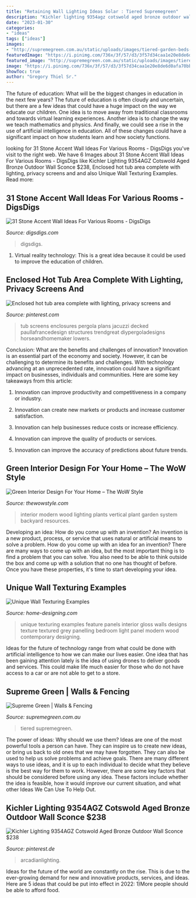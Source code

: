 ```yaml
---
title: "Retaining Wall Lighting Ideas Solar : Tiered Supremegreen"
description: "Kichler lighting 9354agz cotswold aged bronze outdoor wall sconce $238"
date: "2023-01-30"
categories:
- "ideas"
tags: ["ideas"]
images:
- "http://supremegreen.com.au/static/uploads/images/tiered-garden-beds-wfetszvlohzm.jpg?height=1100&amp;mode=max&amp;upscale=false&amp;width=2000"
featuredImage: "https://i.pinimg.com/736x/3f/57/d3/3f57d34caa1e20e8de6d0afa70bbce6d.jpg"
featured_image: "http://supremegreen.com.au/static/uploads/images/tiered-garden-beds-wfetszvlohzm.jpg?height=1100&amp;mode=max&amp;upscale=false&amp;width=2000"
image: "https://i.pinimg.com/736x/3f/57/d3/3f57d34caa1e20e8de6d0afa70bbce6d.jpg"
ShowToc: true
author: "Gregory Thiel Sr."
---
```



The future of education: What will be the biggest changes in education in the next few years?
The future of education is often cloudy and uncertain, but there are a few ideas that could have a huge impact on the way we educate our children. One idea is to move away from traditional classrooms and towards virtual learning experiences. Another idea is to change the way we teach mathematics and physics. And finally, we could see a rise in the use of artificial intelligence in education. All of these changes could have a significant impact on how students learn and how society functions.

	

		
looking for 31 Stone Accent Wall Ideas For Various Rooms - DigsDigs you've visit to the right web. We have 6 Images about 31 Stone Accent Wall Ideas For Various Rooms - DigsDigs like Kichler Lighting 9354AGZ Cotswold Aged Bronze Outdoor Wall Sconce $238, Enclosed hot tub area complete with lighting, privacy screens and and also Unique Wall Texturing Examples. Read more:
		
    
## 31 Stone Accent Wall Ideas For Various Rooms - DigsDigs

<img loading=lazy src="https://www.digsdigs.com/photos/2016/08/26-dark-stacked-slate-with-the-inset-fireplace-and-well-placed-accent-lighting.jpg" onerror="this.onerror=null;this.src='https://tse2.mm.bing.net/th?id=OIP.VELEYkHrYX2mPRJtDTFCYQHaJ4&amp;pid=15.1';" alt="31 Stone Accent Wall Ideas For Various Rooms - DigsDigs">

_Source: digsdigs.com_

>digsdigs. 

	

1. Virtual reality technology: This is a great idea because it could be used to improve the education of children.

    
## Enclosed Hot Tub Area Complete With Lighting, Privacy Screens And

<img loading=lazy src="https://i.pinimg.com/736x/3f/57/d3/3f57d34caa1e20e8de6d0afa70bbce6d.jpg" onerror="this.onerror=null;this.src='https://tse2.mm.bing.net/th?id=OIP.t86hnqQBXofy1U-4Gy8JugHaE6&amp;pid=15.1';" alt="Enclosed hot tub area complete with lighting, privacy screens and">

_Source: pinterest.com_

>tub screens enclosures pergola plans jacuzzi decked paullafrancedesign structures trendgreat diypergoladesigns horseandhomemaker lowers. 

	

Conclusion: What are the benefits and challenges of innovation?
Innovation is an essential part of the economy and society. However, it can be challenging to determine its benefits and challenges. With technology advancing at an unprecedented rate, innovation could have a significant impact on businesses, individuals and communities. Here are some key takeaways from this article:
1. Innovation can improve productivity and competitiveness in a company or industry.

2. Innovation can create new markets or products and increase customer satisfaction.

3. Innovation can help businesses reduce costs or increase efficiency.

4. Innovation can improve the quality of products or services.

5. Innovation can improve the accuracy of predictions about future trends.

    
## Green Interior Design For Your Home – The WoW Style

<img loading=lazy src="http://thewowstyle.com/wp-content/uploads/2015/01/modern-home-interior-design-with-green-wall-ideas-and-lighting-system-in-venner-wood-floor-plans.jpg" onerror="this.onerror=null;this.src='https://tse4.mm.bing.net/th?id=OIP.B6705AM6c9YHMRwiKqlLMwHaJ4&amp;pid=15.1';" alt="Green Interior Design For Your Home – The WoW Style">

_Source: thewowstyle.com_

>interior modern wood lighting plants vertical plant garden system backyard resources. 

	

Developing an idea: How do you come up with an invention?
An invention is a new product, process, or service that uses natural or artificial means to solve a problem. How do you come up with an idea for an invention? There are many ways to come up with an idea, but the most important thing is to find a problem that you can solve. You also need to be able to think outside the box and come up with a solution that no one has thought of before. Once you have these properties, it's time to start developing your idea.

    
## Unique Wall Texturing Examples

<img loading=lazy src="http://cdn.home-designing.com/wp-content/uploads/2012/07/Gray-gloss-wall-lighting-panels.jpeg" onerror="this.onerror=null;this.src='https://tse2.mm.bing.net/th?id=OIP.DG9a94ZzJzqkbZJ3GwJflwHaES&amp;pid=15.1';" alt="Unique Wall Texturing Examples">

_Source: home-designing.com_

>unique texturing examples feature panels interior gloss walls designs texture textured grey panelling bedroom light panel modern wood contemporary designing. 

	

Ideas for the future of technology range from what could be done with artificial intelligence to how we can make our lives easier. One idea that has been gaining attention lately is the idea of using drones to deliver goods and services. This could make life much easier for those who do not have access to a car or are not able to get to a store.

    
## Supreme Green | Walls &amp; Fencing

<img loading=lazy src="http://supremegreen.com.au/static/uploads/images/tiered-garden-beds-wfetszvlohzm.jpg?height=1100&amp;mode=max&amp;upscale=false&amp;width=2000" onerror="this.onerror=null;this.src='https://tse4.mm.bing.net/th?id=OIP.8NO_oNg4QyDlLTNrZp2_sQHaEh&amp;pid=15.1';" alt="Supreme Green | Walls &amp; Fencing">

_Source: supremegreen.com.au_

>tiered supremegreen. 

	

The power of ideas: Why should we use them?
Ideas are one of the most powerful tools a person can have. They can inspire us to create new ideas, or bring us back to old ones that we may have forgotten. They can also be used to help us solve problems and achieve goals. There are many different ways to use ideas, and it is up to each individual to decide what they believe is the best way for them to work. However, there are some key factors that should be considered before using any idea. These factors include whether the idea is feasible, how it would improve our current situation, and what other Ideas We Can Use To Help Out.

    
## Kichler Lighting 9354AGZ Cotswold Aged Bronze Outdoor Wall Sconce $238

<img loading=lazy src="https://i.pinimg.com/736x/be/87/52/be8752949d9af9df2ca6bc4dd94ce7bf--outdoor-wall-sconce-outdoor-walls.jpg" onerror="this.onerror=null;this.src='https://tse1.mm.bing.net/th?id=OIP.uZjBcdD-Wc-2k-ZxbPHWCwHaNm&amp;pid=15.1';" alt="Kichler Lighting 9354AGZ Cotswold Aged Bronze Outdoor Wall Sconce $238">

_Source: pinterest.de_

>arcadianlighting. 

	

Ideas for the future of the world are constantly on the rise. This is due to the ever-growing demand for new and innovative products, services, and ideas. Here are 5 ideas that could be put into effect in 2022: 1)More people should be able to afford food. 


